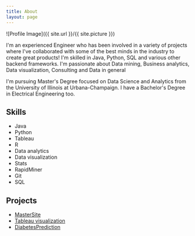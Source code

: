```yaml
---
title: About
layout: page
---
```

![Profile Image]({{ site.url }}/{{ site.picture }})

<p>I'm an experienced Engineer who has been involved in a variety of projects where I've collaborated with some of the best minds in the industry to create great products! I'm skilled in Java, Python, SQL and various other backend frameworks. I'm passionate about Data mining, Business analytics, Data visualization, Consulting and Data in general </p>

<p>I'm pursuing Master's Degree focused on Data Science and Analytics from the University of Illinois at Urbana-Champaign. I have a Bachelor's Degree in Electrical Engineering too.</p>

<h2>Skills</h2>

<ul class="skill-list">
	<li>Java</li>
	<li>Python</li>
	<li>Tableau</li>
	<li>R</li>
	<li>Data analytics</li>
	<li>Data visualization</li>
	<li>Stats</li>
	<li>RapidMiner</li>
	<li>Git</li>
	<li>SQL</li>
</ul>

<h2>Projects</h2>

<ul>
	<li><a href="https://github.com/akhil-sreehari/master-site">MasterSite</a></li>
	<li><a href="https://github.com/akhil-sreehari/StatesStoreProfitabilityViz">Tableau visualization</a></li>
	<li><a href="https://github.com/akhil-sreehari/DiabetesPrediction">DiabetesPrediction</a></li>
</ul>
